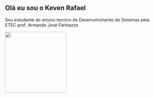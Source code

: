 ## Olá eu sou o Keven Rafael

<p> Sou estudante do ensino tecnico de Desenvolvimento de Sistemas pela ETEC prof. Armando José Farinazzo </p>



<a href="https://github.com/KevenRafael1/github-readme-stats">
  <img height=200 align="center" src="https://github-readme-stats.vercel.app/api?username=KevenRafael1" />

